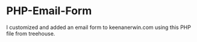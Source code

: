 # PHP-Email-Form
I customized and added an email form to keenanerwin.com using this PHP file from treehouse.
